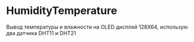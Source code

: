 # HumidityTemperature

Вывод температуры и влажности на OLED дисплей 128X64, использую два датчика DHT11 и DHT21 

